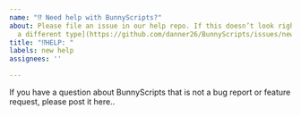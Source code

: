 ```yaml
---
name: "⁉️ Need help with BunnyScripts?"
about: Please file an issue in our help repo. If this doesn’t look right, [choose
  a different type](https://github.com/danner26/BunnyScripts/issues/new/choose).
title: "⁉️HELP: "
labels: new help
assignees: ''

---
```


If you have a question about BunnyScripts that is not a bug report or feature
request, please post it here..
